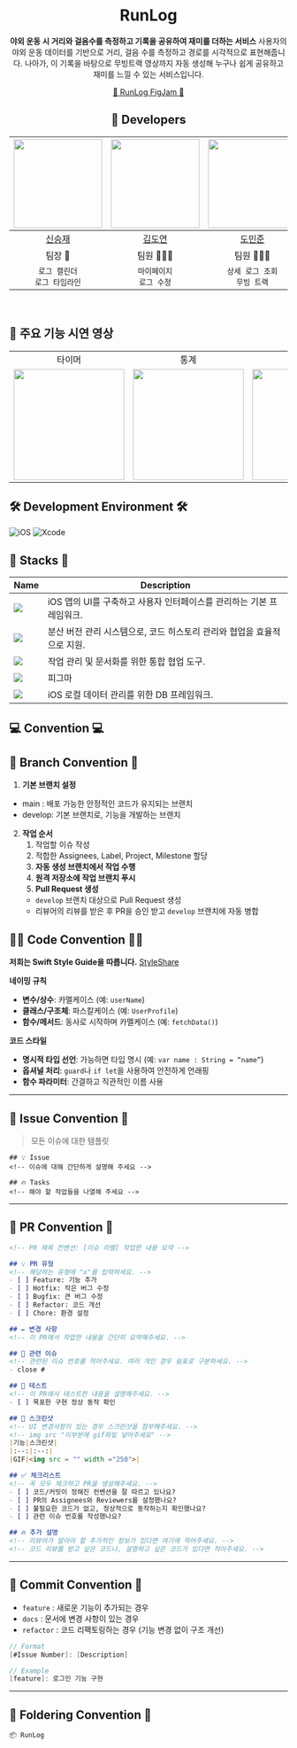 <div align=center>

# RunLog
**야외 운동 시 거리와 걸음수를 측정하고 기록을 공유하여 재미를 더하는 서비스**
사용자의 야외 운동 데이터를 기반으로 거리, 걸음 수를 측정하고 경로를 시각적으로 표현해줍니다. 나아가, 이 기록을 바탕으로 무빙트랙 영상까지 자동 생성해 누구나 쉽게 공유하고 재미를 느낄 수 있는 서비스입니다.

[📑 RunLog FigJam 📑](https://www.figma.com/board/zYmssJJqQJ7GctcqUV3Jo4/%EB%B8%8C%EB%A0%88%EC%9D%B8%EC%8A%A4%ED%86%A0%EB%B0%8D?node-id=64-408&t=b1natT9ZZemZOsmq-0)


## 🍎 Developers
<img width="160px" src="https://avatars.githubusercontent.com/u/68256612?v=4"/> | <img width="160px" src="https://avatars.githubusercontent.com/u/80318425?v=4"/> | <img width="160px" src="https://avatars.githubusercontent.com/u/132960058?v=4"/> | <img width="160px" src="https://avatars.githubusercontent.com/u/55975937?v=4"/> |
|:-----:|:-----:|:-----:|:-----:|
|[신승재](https://github.com/Monfi98) | [김도연](https://github.com/doyeonk429) | [도민준](https://github.com/aado97) | [심근웅](https://github.com/GeunwoongSim) |
|팀장 👑|팀원 👨🏻‍💻|팀원 👨🏻‍💻|팀원 👨🏻‍💻|
|`로그 캘린더`</br>`로그 타임라인` | `마이페이지` </br> `로그 수정` | `상세 로그 조회` </br> `무빙 트랙` | `홈 화면` </br> `실시간 운동 정보`|
</div>
<br/>

## 🎥 주요 기능 시연 영상

<table>
  <tr>
    <td align="center">타이머</td>
    <td align="center">통계</td>
    <td align="center">투두리스트</td>
    <td align="center">세팅</td>
  </tr>
  <tr>
    <td>
      <img src="" width="200">
    </td>
    <td>
      <img src="" width="200">
    </td>
    <td>
      <img src="" width="200">
    </td>
    <td>
      <img src="" width="200">
    </td>
  </tr>
</table>

## 🛠️ Development Environment 🛠️
![iOS](https://img.shields.io/badge/iOS-000000?style=for-the-badge&logo=ios&logoColor=white)
![Xcode](https://img.shields.io/badge/Xcode-007ACC?style=for-the-badge&logo=Xcode&logoColor=white)

## 🥞 Stacks 🥞
| Name          | Description   |
| ------------  | ------------- |
| <img src="https://img.shields.io/badge/Swift-F05138?style=flat&logo=Swift&logoColor=white"> | iOS 앱의 UI를 구축하고 사용자 인터페이스를 관리하는 기본 프레임워크.|
| <img src="https://img.shields.io/badge/-Git-F05032?style=flat&logo=git&logoColor=white"> | 분산 버전 관리 시스템으로, 코드 히스토리 관리와 협업을 효율적으로 지원.|
| <img src="https://img.shields.io/badge/-Notion-000000?style=flat&logo=notion&logoColor=white"> | 작업 관리 및 문서화를 위한 통합 협업 도구.|
| <img src="https://img.shields.io/badge/-figma-5856D6?style=flat&logo=figma&logoColor=white"> | 피그마 |
| <img src="https://img.shields.io/badge/Swift-252323?style=flat&logo=Swift&logoColor=white"> | iOS 로컬 데이터 관리를 위한 DB 프레임워크.|

## 💻 Convention 💻

## 🌲 Branch Convention 🌲
1. **기본 브랜치 설정**
- main : 배포 가능한 안정적인 코드가 유지되는 브랜치
- develop: 기본 브랜치로, 기능을 개발하는 브랜치

2. **작업 순서**
   1. 작업할 이슈 작성
   2. 적합한 Assignees, Label, Project, Milestone 할당
   3. **자동 생성 브랜치에서 작업 수행**
   4. **원격 저장소에 작업 브랜치 푸시**
   5. **Pull Request 생성**
   - `develop` 브랜치 대상으로 Pull Request 생성
   - 리뷰어의 리뷰를 받은 후 PR을 승인 받고 `develop` 브랜치에 자동 병합


## 🧑‍💻 Code Convention 🧑‍💻
**저희는 Swift Style Guide을 따릅니다.**
[StyleShare](https://github.com/StyleShare/swift-style-guide?tab=readme-ov-file#%EB%93%A4%EC%97%AC%EC%93%B0%EA%B8%B0-%EB%B0%8F-%EB%9D%84%EC%96%B4%EC%93%B0%EA%B8%B0)

**네이밍 규칙**

- **변수/상수**: 카멜케이스 (예: `userName`)
- **클래스/구조체**: 파스칼케이스 (예: `UserProfile`)
- **함수/메서드**: 동사로 시작하며 카멜케이스 (예: `fetchData()`)

 **코드 스타일**

- **명시적 타입 선언**: 가능하면 타입 명시 (예: `var name : String = “name”`)
- **옵셔널 처리**: `guard`나 `if let`을 사용하여 안전하게 언래핑
- **함수 파라미터**: 간결하고 직관적인 이름 사용
---
## 💬 Issue Convention 💬
> 모든 이슈에 대한 템플릿
```
## 💡 Issue
<!-- 이슈에 대해 간단하게 설명해 주세요 -->

## 🔥 Tasks
<!-- 해야 할 작업들을 나열해 주세요 -->
```
---
## 🫷 PR Convention 🫸
```markdown
<!-- PR 제목 컨벤션: [이슈 라벨] 작업한 내용 요약 -->

## 💡 PR 유형
<!-- 해당하는 유형에 "x"를 입력하세요. -->
- [ ] Feature: 기능 추가
- [ ] Hotfix: 작은 버그 수정
- [ ] Bugfix: 큰 버그 수정
- [ ] Refactor: 코드 개선
- [ ] Chore: 환경 설정

## ✏️ 변경 사항
<!-- 이 PR에서 작업한 내용을 간단히 요약해주세요. -->

## 🚨 관련 이슈
<!-- 관련된 이슈 번호를 적어주세요. 여러 개인 경우 쉼표로 구분하세요. -->
- close #

## 🧪 테스트
<!-- 이 PR에서 테스트한 내용을 설명해주세요. -->
- [ ] 목표한 구현 정상 동작 확인

## 🎨 스크린샷
<!-- UI 변경사항이 있는 경우 스크린샷을 첨부해주세요. -->
<!-- img src "이부분에 gif파일 넣어주세요" -->
|기능|스크린샷|
|:--:|:--:|
|GIF|<img src = "" width ="250">|

## ✅ 체크리스트
<!-- 꼭 모두 체크하고 PR을 생성해주세요. -->
- [ ] 코드/커밋이 정해진 컨벤션을 잘 따르고 있나요?
- [ ] PR의 Assignees와 Reviewers를 설정했나요?
- [ ] 불필요한 코드가 없고, 정상적으로 동작하는지 확인했나요?
- [ ] 관련 이슈 번호를 작성했나요?

## 🔥 추가 설명
<!-- 리뷰어가 알아야 할 추가적인 정보가 있다면 여기에 적어주세요. -->
<!-- 코드 리뷰를 받고 싶은 코드나, 설명하고 싶은 코드가 있다면 적어주세요. -->
```
---
## 🙏 Commit Convention 🙏

- `feature` : 새로운 기능이 추가되는 경우
- `docs` :  문서에 변경 사항이 있는 경우
- `refactor` : 코드 리팩토링하는 경우 (기능 변경 없이 구조 개선)

```swift
// Format
[#Issue Number]: [Description]

// Example
[feature]: 로그인 기능 구현
```
---
## 📁 Foldering Convention 📁
```markdown
📦 RunLog
```
